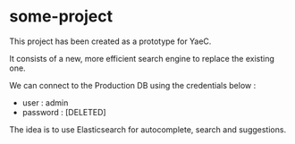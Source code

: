 # some-project

This project has been created as a prototype for YaeC.

It consists of a new, more efficient search engine to replace the existing one.

We can connect to the Production DB using the credentials below :
- user : admin
- password : [DELETED]

The idea is to use Elasticsearch for autocomplete, search and suggestions.
